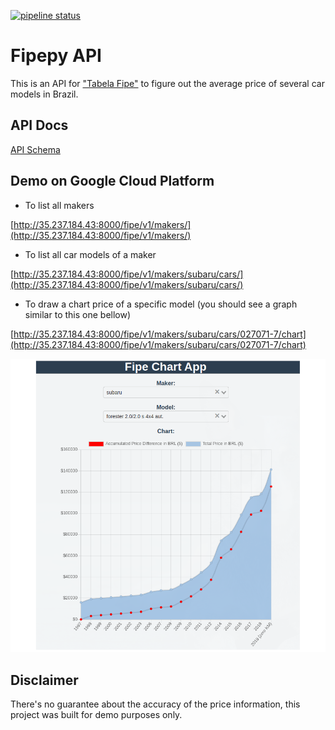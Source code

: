 [![pipeline status](https://gitlab.com/viniarck/fipepy/badges/master/pipeline.svg)](https://gitlab.com/viniarck/fipepy/commits/master)

# Fipepy API

This is an API for ["Tabela Fipe"](https://www.fipe.org.br/) to figure out the average price of several car models in Brazil.

## API Docs

[API Schema](./docs/api.json)

## Demo on Google Cloud Platform

- To list all makers

[http://35.237.184.43:8000/fipe/v1/makers/](http://35.237.184.43:8000/fipe/v1/makers/)

- To list all car models of a maker

[http://35.237.184.43:8000/fipe/v1/makers/subaru/cars/](http://35.237.184.43:8000/fipe/v1/makers/subaru/cars/)

- To draw a chart price of a specific model (you should see a graph similar to this one bellow)

[http://35.237.184.43:8000/fipe/v1/makers/subaru/cars/027071-7/chart](http://35.237.184.43:8000/fipe/v1/makers/subaru/cars/027071-7/chart)

![img](./docs/chart.png)

## Disclaimer

There's no guarantee about the accuracy of the price information, this project was built for demo purposes only.
